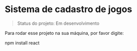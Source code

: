 <h1> Sistema de cadastro de jogos </h1>

> Status do projeto: Em desenvolvimento

Para rodar esse projeto na sua máquina, por favor digite:

npm install react
```
